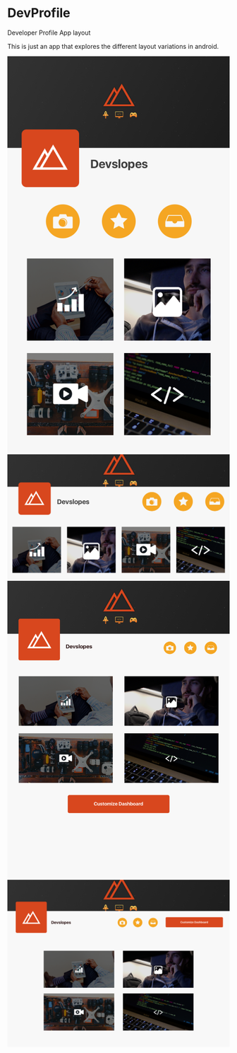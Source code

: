 # DevProfile
Developer Profile App layout

This is just an app that explores the different layout variations in android.

![Phone Portrait](https://github.com/Roselai/DevProfile/blob/master/Dev%20Profile%20-%20Phone.png)
![Phone Landscape](https://github.com/Roselai/DevProfile/blob/master/Dev%20Profile%20-%20Phone%20Landscape.png)
![Tablet Portrait](https://github.com/Roselai/DevProfile/blob/master/Dev%20Profile%20-%20Tablet%20.png)
![Tablet Landscape](https://github.com/Roselai/DevProfile/blob/master/Dev%20Profile%20-%20Tablet%20%20Landscape.png)

